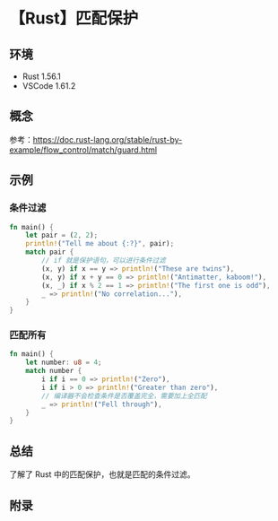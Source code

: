# 【Rust】匹配保护

## 环境

- Rust 1.56.1
- VSCode 1.61.2

## 概念

参考：<https://doc.rust-lang.org/stable/rust-by-example/flow_control/match/guard.html>  

## 示例

### 条件过滤

```rust
fn main() {
    let pair = (2, 2);
    println!("Tell me about {:?}", pair);
    match pair {
        // if 就是保护语句，可以进行条件过滤
        (x, y) if x == y => println!("These are twins"),
        (x, y) if x + y == 0 => println!("Antimatter, kaboom!"),
        (x, _) if x % 2 == 1 => println!("The first one is odd"),
        _ => println!("No correlation..."),
    }
}
```

### 匹配所有

```rust
fn main() {
    let number: u8 = 4;
    match number {
        i if i == 0 => println!("Zero"),
        i if i > 0 => println!("Greater than zero"),
        // 编译器不会检查条件是否覆盖完全，需要加上全匹配
        _ => println!("Fell through"),
    }
}
```

## 总结

了解了 Rust 中的匹配保护，也就是匹配的条件过滤。

## 附录

